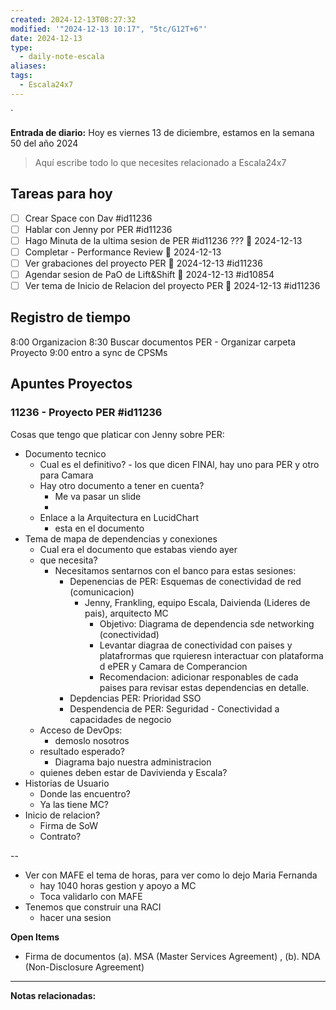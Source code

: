 ```yaml
---
created: 2024-12-13T08:27:32
modified: '"2024-12-13 10:17", "5tc/G12T+6"'
date: 2024-12-13
type:
  - daily-note-escala
aliases: 
tags:
  - Escala24x7
---
```

`


**Entrada de diario:** 
Hoy es viernes 13 de diciembre, estamos en la semana 50 del año 2024

> Aquí escribe todo lo que necesites relacionado a Escala24x7


## Tareas para hoy
- [ ] Crear Space con Dav #id11236 
- [ ] Hablar con Jenny por PER #id11236 
- [ ] Hago Minuta de la ultima sesion de PER #id11236 ??? 📅 2024-12-13 
- [ ] Completar - Performance Review  📅 2024-12-13 
- [ ] Ver grabaciones del proyecto PER 📅 2024-12-13 #id11236
- [ ] Agendar sesion de PaO de Lift&Shift 📅 2024-12-13 #id10854 
- [ ] Ver tema de Inicio de Relacion del proyecto PER 📅 2024-12-13  #id11236

## Registro de tiempo
8:00 Organizacion
8:30 Buscar documentos PER - Organizar carpeta Proyecto
9:00 entro a sync de CPSMs


## Apuntes Proyectos

### 11236 - Proyecto PER #id11236

Cosas que tengo que platicar con Jenny sobre PER:
- Documento tecnico
	- Cual es el definitivo? - los que dicen FINAl, hay uno para PER y otro para Camara
	- Hay otro documento a tener en cuenta?
		- Me va pasar un slide
		- 
	- Enlace a la Arquitectura en LucidChart
		- esta en el documento
- Tema de mapa de dependencias y conexiones
	- Cual era el documento que estabas viendo ayer
	- que necesita? 
		- Necesitamos sentarnos con el banco para estas sesiones:
			- Depenencias de PER: Esquemas de conectividad de red (comunicacion)
				- Jenny, Frankling, equipo Escala, Daivienda (Lideres de pais), arquitecto MC
					- Objetivo: Diagrama de dependencia sde networking (conectividad)
					- Levantar diagraa de conectividad con paises y platafrormas que rquieresn interactuar con plataforma d ePER y Camara de Comperancion
					- Recomendacion: adicionar responables de cada paises para revisar estas dependencias en detalle.
			- Depdencias PER: Prioridad SSO
			- Despendencia de PER: Seguridad - Conectividad a capacidades de negocio
	- Acceso de DevOps:
		- demoslo nosotros
	- resultado esperado? 
		- Diagrama bajo nuestra administracion
	- quienes deben estar de Davivienda y Escala?
- Historias de Usuario
	- Donde las encuentro?
	- Ya las tiene MC?
- Inicio de relacion?
	- Firma de SoW
	- Contrato?

--
- Ver con MAFE el tema de horas, para ver como lo dejo Maria Fernanda
	- hay 1040 horas gestion y apoyo a MC
	- Toca validarlo con MAFE
- Tenemos que construir una RACI
	- hacer una sesion

**Open Items**
- Firma de documentos (a). MSA (Master Services Agreement)  , (b). NDA (Non-Disclosure Agreement)


----
**Notas relacionadas:**